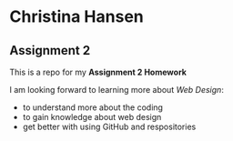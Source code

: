 # Christina Hansen
## Assignment 2
This is a repo for my **Assignment 2 Homework**

I am looking forward to learning more about *Web Design*:
- to understand more about the coding
- to gain knowledge about web design
- get better with using GitHub and respositories 
